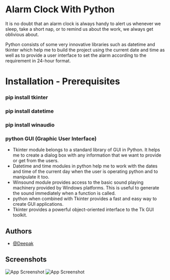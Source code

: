 
# Alarm Clock With Python

It is no doubt that an alarm clock is always handy to alert us whenever we sleep, take a short nap, or to remind us about the work, we always get oblivious about.

Python consists of some very innovative libraries such as datetime and tkinter which help me to build the project using the current date and time as well as to provide a user interface to set the alarm according to the requirement in 24-hour format.

# Installation - Prerequisites

### pip install tkinter

### pip install datetime

### pip install winaudio

### python GUI (Graphic User Interface)


   - Tkinter module belongs to a standard library of GUI in Python. It helps me to create a dialog box with any information that we want to provide or get from the users.
   - Datetime and time modules in python help me to work with the dates and time of the current day when the user is operating python and to manipulate it too.
   - Winsound module provides access to the basic sound playing machinery provided by Windows platforms. This is useful to generate the sound immediately when a function is called.
   - python when combined with Tkinter provides a fast and easy way to create GUI applications. 
   - Tkinter provides a powerful object-oriented interface to the Tk GUI toolkit.
## 




## Authors

- [@Deepak](https://github.com/Deepak-ODRDLabs)


## Screenshots

![App Screenshot](https://github.com/Deepak-ODRDLabs/Alarm-Clock/blob/main/Running%20Screenshot/Screenshot%202022-11-29%20124348.png)
![App Screenshot](https://github.com/Deepak-ODRDLabs/Alarm-Clock/blob/main/Running%20Screenshot/Screenshot%202022-11-29%20124527.png)

